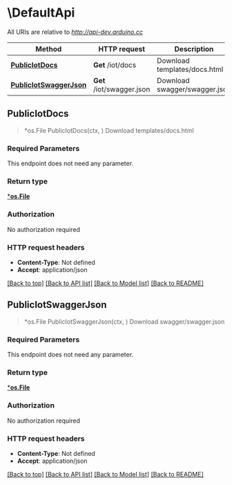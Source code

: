 # \DefaultApi

All URIs are relative to *http://api-dev.arduino.cc*

Method | HTTP request | Description
------------- | ------------- | -------------
[**PublicIotDocs**](DefaultApi.md#PublicIotDocs) | **Get** /iot/docs | Download templates/docs.html
[**PublicIotSwaggerJson**](DefaultApi.md#PublicIotSwaggerJson) | **Get** /iot/swagger.json | Download swagger/swagger.json



## PublicIotDocs

> *os.File PublicIotDocs(ctx, )
Download templates/docs.html

### Required Parameters

This endpoint does not need any parameter.

### Return type

[***os.File**](*os.File.md)

### Authorization

No authorization required

### HTTP request headers

- **Content-Type**: Not defined
- **Accept**: application/json

[[Back to top]](#) [[Back to API list]](../README.md#documentation-for-api-endpoints)
[[Back to Model list]](../README.md#documentation-for-models)
[[Back to README]](../README.md)


## PublicIotSwaggerJson

> *os.File PublicIotSwaggerJson(ctx, )
Download swagger/swagger.json

### Required Parameters

This endpoint does not need any parameter.

### Return type

[***os.File**](*os.File.md)

### Authorization

No authorization required

### HTTP request headers

- **Content-Type**: Not defined
- **Accept**: application/json

[[Back to top]](#) [[Back to API list]](../README.md#documentation-for-api-endpoints)
[[Back to Model list]](../README.md#documentation-for-models)
[[Back to README]](../README.md)

